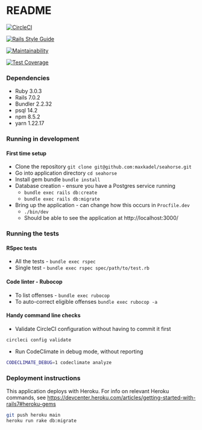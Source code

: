# README
[![CircleCI](https://circleci.com/gh/maxkadel/seahorse.svg?style=svg)](https://app.circleci.com/pipelines/github/maxkadel/seahorse?branch=main&filter=all)

[![Rails Style Guide](https://img.shields.io/badge/code_style-rubocop-brightgreen.svg)](https://github.com/rubocop/rubocop-rails)

[![Maintainability](https://api.codeclimate.com/v1/badges/6625a1f6b3d8594fd003/maintainability)](https://codeclimate.com/github/maxkadel/seahorse/maintainability)

[![Test Coverage](https://api.codeclimate.com/v1/badges/6625a1f6b3d8594fd003/test_coverage)](https://codeclimate.com/github/maxkadel/seahorse/test_coverage)

### Dependencies
* Ruby 3.0.3
* Rails 7.0.2
* Bundler 2.2.32
* psql 14.2
* npm 8.5.2
* yarn 1.22.17

### Running in development

#### First time setup
* Clone the repository `git clone git@github.com:maxkadel/seahorse.git`
* Go into application directory `cd seahorse`
* Install gem bundle `bundle install`
* Database creation - ensure you have a Postgres service running
  * `bundle exec rails db:create`
  * `bundle exec rails db:migrate`
* Bring up the application - can change how this occurs in `Procfile.dev`
  * `./bin/dev`
  * Should be able to see the application at http://localhost:3000/

### Running the tests
#### RSpec tests
* All the tests - `bundle exec rspec`
* Single test - `bundle exec rspec spec/path/to/test.rb`

#### Code linter - Rubocop
* To list offenses - `bundle exec rubocop`
* To auto-correct eligible offenses `bundle exec rubocop -a`

#### Handy command line checks
* Validate CircleCI configuration without having to commit it first
```bash
circleci config validate
```
* Run CodeClimate in debug mode, without reporting
```bash
CODECLIMATE_DEBUG=1 codeclimate analyze
```
### Deployment instructions
This application deploys with Heroku. For info on relevant Heroku commands, see https://devcenter.heroku.com/articles/getting-started-with-rails7#heroku-gems

```bash
git push heroku main
heroku run rake db:migrate
```
